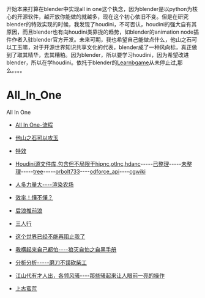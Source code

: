 开始本来打算在blender中实现all in one这个执念，因为blender是以python为核心的开源软件，越开放你能做的就越多，现在这个初心依旧不变。但是在研究blender的特效实现的时候，我发现了houdini，不可否认，houdini的强大自有其原因，而且blender也有向houdini类靠拢的趋势，如blender的animation node插件作者入驻blender官方开发。未来可期，我也希望自己能做点什么，他山之石可以工玉嘛，对于开源世界知识共享文化的代表，blender成了一种风向标，真正做到了取其精华，去其糟粕。因为blender，所以要学习houdini，因为希望改进blender，所以在学houdini。依托于blender的[Learnbgame](https://github.com/BlenderCN/Learnbgame)从未停止过,那么。。。。

# All_In_One
All In One

* [All In One-流程](https://github.com/FofightFong/All_In_One/blob/master/circuit/README.md)

* [他山之石可以攻玉](https://github.com/FofightFong/All_In_One/blob/master/learnrut/README.md)

* [特效](https://github.com/FofightFong/All_In_One/blob/master/special_effects/README.md)

* [Houdini源文件库,包含但不局限于hipnc,otlnc,hdanc](https://github.com/FofightFong/All_In_One/tree/master/source_file)-----[已整理](https://github.com/BlenderCN/Learnbgame/blob/master/LearnruT/houdini_poqbdb.md)-----[未整理](https://github.com/all-in-one-of)-----[tree](https://github.com/FofightFong/All_In_One/tree/master/houdini_assets)-----[orbolt733](https://www.orbolt.com/search/?search_ui=NONE&sort=-date)----[odforce_api](https://forums.odforce.net/applications/core/interface/file/attachment.php?id=51194)----[cgwiki](http://www.tokeru.com/cgwiki/images)

* [人多力量大----渲染农场](https://github.com/FofightFong/All_In_One/blob/master/render_farm)

* [效率！懂不懂？](https://github.com/FofightFong/All_In_One/blob/master/efficiency)

* [后浪推前浪](https://github.com/FofightFong/All_In_One/blob/master/learnrut/update.md)

* [三人行](other_person)

* [这个世界已经不能再阻止我了](pbyhack)

* [我横起来自己都怕----狼灭自怕之自黑手册](https://github.com/FofightFong/All_In_One/tree/master/selfblack)

* [分析分析-----磨刀不误砍柴工](https://github.com/FofightFong/All_In_One/tree/master/sharpknife)

* [江山代有才人出，各领风骚----那些骚起来让人眼前一亮的操作](https://github.com/FofightFong/All_In_One/tree/master/saocaozuo)

* [上古蛮荒](AntiquityWild/)
